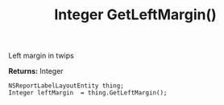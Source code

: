 ﻿---
uid: crmscript_ref_NSReportLabelLayoutEntity_GetLeftMargin
title: Integer GetLeftMargin()
intellisense: NSReportLabelLayoutEntity.GetLeftMargin
keywords: NSReportLabelLayoutEntity, GetLeftMargin
so.topic: reference
---

Left margin in twips

**Returns:** Integer


```crmscript
NSReportLabelLayoutEntity thing;
Integer leftMargin  = thing.GetLeftMargin();
```


